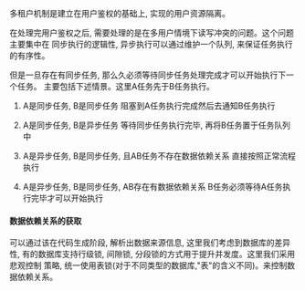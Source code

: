 多租户机制是建立在用户鉴权的基础上, 实现的用户资源隔离。

在处理完用户鉴权之后, 需要处理的是在多用户情境下读写冲突的问题。这个问题主要集中在
同步执行的逻辑性, 异步执行可以通过维护一个队列, 来保证任务执行的有序性。


但是一旦存在有同步任务, 那么久必须等待同步任务处理完成才可以开始执行下一个任务。
主要包括下述情景。这里A任务先于B任务执行。

1. A是同步任务, B是同步任务
阻塞到A任务执行完成然后去通知B任务执行

2. A是同步任务, B是异步任务
等待同步任务执行完毕, 再将B任务置于任务队列中

3. A是异步任务, B是同步任务, 且AB任务不存在数据依赖关系
直接按照正常流程执行

4. A是异步任务, B是同步任务, AB存在有数据依赖关系
B任务必须等待A任务执行完毕才可以开始执行


#### 数据依赖关系的获取
可以通过该在代码生成阶段, 解析出数据来源信息, 这里我们考虑到数据库的差异性,
有的数据库支持行级锁, 间隙锁, 分段锁的方式用于提升并发度。这里我们采用悲观控制
策略, 统一使用表锁(对于不同类型的数据库,"表"的含义不同)。来控制数据依赖关系。

